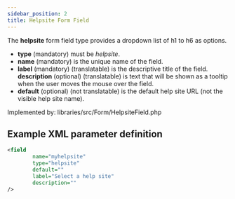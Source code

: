 ```yaml
---
sidebar_position: 2
title: Helpsite Form Field
---
```



The **helpsite** form field type provides a dropdown list of h1 to h6 as options.

- **type** (mandatory) must be *helpsite*.
- **name** (mandatory) is the unique name of the field.
- **label** (mandatory) (translatable) is the descriptive title of the
  field.
  **description** (optional) (translatable) is text that will be shown
  as a tooltip when the user moves the mouse over the field.
- **default** (optional) (not translatable) is the default help site URL (not the visible help site name).

Implemented by: libraries/src/Form/HelpsiteField.php

## Example XML parameter definition

```xml
<field
        name="myhelpsite" 
        type="helpsite" 
        default="" 
        label="Select a help site" 
        description=""
/>
```
